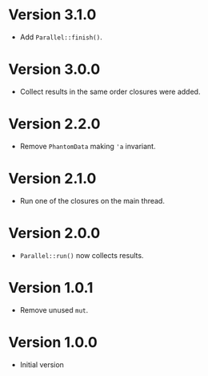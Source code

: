 # Version 3.1.0

- Add `Parallel::finish()`.

# Version 3.0.0

- Collect results in the same order closures were added.

# Version 2.2.0

- Remove `PhantomData` making `'a` invariant.

# Version 2.1.0

- Run one of the closures on the main thread.

# Version 2.0.0

- `Parallel::run()` now collects results.

# Version 1.0.1

- Remove unused `mut`.

# Version 1.0.0

- Initial version

